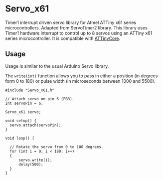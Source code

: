 # Servo_x61
Timer1 interrupt driven servo library for Atmel ATTiny x61 series microcontrollers. Adapted from ServoTimer2 library. This library uses Timer1 hardware interrupt to control up to 8 servos using an ATTiny x61 series microcontroller. It is compatible with [ATTinyCore](https://github.com/SpenceKonde/ATTinyCore).

## Usage

Usage is similar to the usual Arduino Servo library. 

The `write(int)` function allows you to pass in either a position (in degrees form 0 to 180) or pulse width (in microseconds between 1000 and 5500). 

```
#include "Servo_x61.h"

// Attach servo on pin 6 (PB3).
int servoPin = 6;

Servo_x61 servo;

void setup() {
  servo.attach(servoPin);
}

void loop() {

  // Rotate the servo from 0 to 180 degrees.
  for (int i = 0; i < 180; i++) 
  {
      servo.write(i);
      delay(500);
  }
}
```
